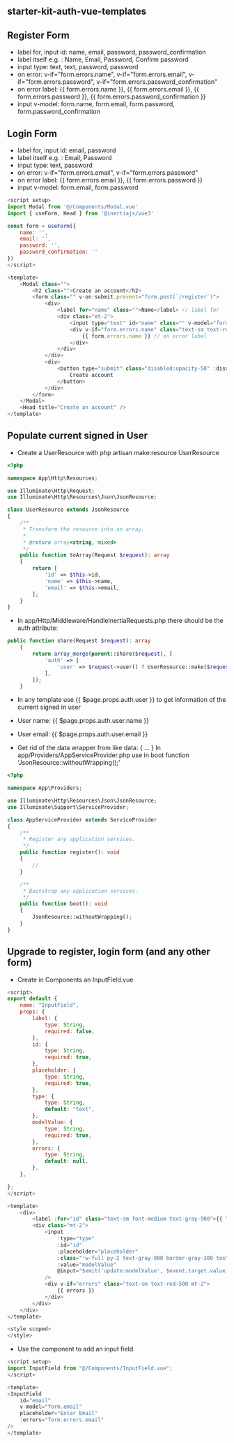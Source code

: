 ## starter-kit-auth-vue-templates

## Register Form
- label for, input id: name, email, password, password_confirmation
- label itself e.g. : Name, Email, Password, Confirm password
- input type: text, text, password, password
- on error: v-if="form.errors.name", v-if="form.errors.email", v-if="form.errors.password", v-if="form.errors.password_confirmation"
- on error label: {{ form.errors.name }}, {{ form.errors.email }}, {{ form.errors.password }}, {{ form.errors.password_confirmation }}
- input v-model: form.name, form.email, form.password, form.password_confirmation

## Login Form
- label for, input id: email, password
- label itself e.g. : Email, Password
- input type: text, password
- on error: v-if="form.errors.email", v-if="form.errors.password"
- on error label: {{ form.errors.email }}, {{ form.errors.password }}
- input v-model: form.email, form.password


```javascript
<script setup>
import Modal from '@/Components/Modal.vue'
import { useForm, Head } from '@inertiajs/vue3'

const form = useForm({
    name: '',
    email: '',
    password: '',
    password_confirmation: ''
})
</script>

<template>
    <Modal class="">
        <h2 class="">Create an account</h2>
        <form class="" v-on:submit.prevent="form.post(`/register`)">
            <div>
                <label for="name" class="">Name</label> // label for
                <div class="mt-2">
                    <input type="text" id="name" class="" v-model="form.name"> // input type, input id, input v-model
                    <div v-if="form.errors.name" class="text-sm text-red-500 mt-2"> // on error
                        {{ form.errors.name }} // on error label
                    </div>
                </div>
            </div>
            <div>
                <button type="submit" class="disabled:opacity-50" :disabled="form.processing">
                    Create account
                </button>
            </div>
        </form>
    </Modal>
    <Head title="Create an account" />
</template>
```

## Populate current signed in User

- Create a UserResource with php artisan make:resource UserResource
```php
<?php

namespace App\Http\Resources;

use Illuminate\Http\Request;
use Illuminate\Http\Resources\Json\JsonResource;

class UserResource extends JsonResource
{
    /**
     * Transform the resource into an array.
     *
     * @return array<string, mixed>
     */
    public function toArray(Request $request): array
    {
        return [
            'id' => $this->id,
            'name' => $this->name,
            'email' => $this->email,
        ];
    }
}
```


- In app/Http/Middleware/HandleInertiaRequests.php there should be the auth attribute:

```php
public function share(Request $request): array
    {
        return array_merge(parent::share($request), [
            'auth' => [
                'user' => $request->user() ? UserResource::make($request->user()) : null
            ],
        ]);
    }
```

- In any template use {{ $page.props.auth.user }} to get information of the current signed in user
- User name: {{ $page.props.auth.user.name }}
- User email: {{ $page.props.auth.user.email }}


- Get rid of the data wrapper from like data: { ... } In app/Providers/AppServiceProvider.php use in boot function 'JsonResource::withoutWrapping();'
```php
<?php

namespace App\Providers;

use Illuminate\Http\Resources\Json\JsonResource;
use Illuminate\Support\ServiceProvider;

class AppServiceProvider extends ServiceProvider
{
    /**
     * Register any application services.
     */
    public function register(): void
    {
        //
    }

    /**
     * Bootstrap any application services.
     */
    public function boot(): void
    {
        JsonResource::withoutWrapping();
    }
}
```

## Upgrade to register, login form (and any other form)
- Create in Components an InputField.vue
```javascript
<script>
export default {
    name: "InputField",
    props: {
        label: {
            type: String,
            required: false,
        },
        id: {
            type: String,
            required: true,
        },
        placeholder: {
            type: String,
            required: true,
        },
        type: {
            type: String,
            default: "text",
        },
        modelValue: {
            type: String,
            required: true,
        },
        errors: {
            type: String,
            default: null,
        },
    },

};
</script>

<template>
    <div>
        <label :for="id" class="text-sm font-medium text-gray-900">{{ label }}</label>
        <div class="mt-2">
            <input
                :type="type"
                :id="id"
                :placeholder="placeholder"
                :class="'w-full py-2 text-gray-900 border-gray-300 text-sm ' + (errors ? 'border-red-500' : '')"
                :value="modelValue"
                @input="$emit('update:modelValue', $event.target.value)"
            />
            <div v-if="errors" class="text-sm text-red-500 mt-2">
                {{ errors }}
            </div>
        </div>
    </div>
</template>

<style scoped>
</style>

```
- Use the component to add an input field
```javascript
<script setup>
import InputField from "@/Components/InputField.vue";
</script>

<template>
<InputField
    id="email"
    v-model="form.email"
    placeholder="Enter Email"
    :errors="form.errors.email"
/>
</template>
```
  
